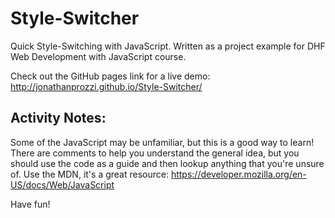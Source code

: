 # Style-Switcher
Quick Style-Switching with JavaScript. Written as a project example for DHF Web Development with JavaScript course.

Check out the GitHub pages link for a live demo: http://jonathanprozzi.github.io/Style-Switcher/

## Activity Notes:
Some of the JavaScript may be unfamiliar, but this is a good way to learn! There are comments to help you understand the general idea, but you should use the code as a guide and then lookup anything that you're unsure of. Use the MDN, it's a great resource: https://developer.mozilla.org/en-US/docs/Web/JavaScript

Have fun!
